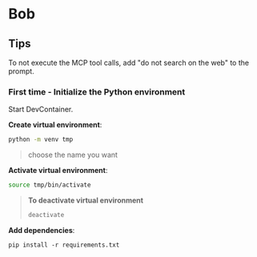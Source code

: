 # Bob

## Tips

To not execute the MCP tool calls, add "do not search on the web" to the prompt.


### First time - Initialize the Python environment

Start DevContainer.

**Create virtual environment**:
```bash
python -m venv tmp
```
> choose the name you want

**Activate virtual environment**:
```bash
source tmp/bin/activate
```

> **To deactivate virtual environment**
>  ```bash
>  deactivate
>  ```

**Add dependencies**:
```
pip install -r requirements.txt
```
